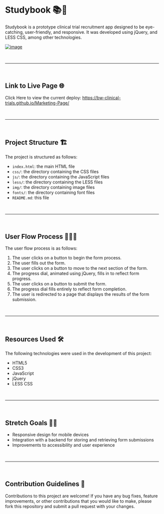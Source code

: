 # Studybook 📚💉

Studybook is a prototype clinical trial recruitment app designed to be eye-catching, user-friendly, and responsive. It was developed using jQuery, and LESS CSS, among other technologies.

[![image](https://user-images.githubusercontent.com/49468554/222857047-c321af7b-e6fe-43bf-84b5-9c7fcf870d42.png)](https://bw-clinical-trials.github.io/Marketing-Page/)

<br>
<hr>
<br>


## Link to Live Page 🌐

Click Here to view the current deploy: https://bw-clinical-trials.github.io/Marketing-Page/

<br>
<hr>
<br>


## Project Structure 🏗️

The project is structured as follows:
- `index.html`: the main HTML file
- `css/`: the directory containing the CSS files
- `js/`: the directory containing the JavaScript files
- `less/`: the directory containing the LESS files
- `img/`: the directory containing image files
- `fonts/`: the directory containing font files
- `README.md`: this file

<br>
<hr>
<br>


## User Flow Process 🚶‍♂️🔄

The user flow process is as follows:
1. The user clicks on a button to begin the form process.
2. The user fills out the form.
3. The user clicks on a button to move to the next section of the form.
4. The progress dial, animated using jQuery, fills in to reflect form progress.
5. The user clicks on a button to submit the form.
6. The progress dial fills entirely to reflect form completion.
7. The user is redirected to a page that displays the results of the form submission.


<br>
<hr>
<br>

## Resources Used 🛠️

The following technologies were used in the development of this project:
- HTML5
- CSS3
- JavaScript
- jQuery
- LESS CSS

<br>
<hr>
<br>


## Stretch Goals 🏃‍♀️
- Responsive design for mobile devices
- Integration with a backend for storing and retrieving form submissions
- Improvements to accessibility and user experience

<br>
<hr>
<br>


## Contribution Guidelines 🤝
Contributions to this project are welcome! If you have any bug fixes, feature improvements, or other contributions that you would like to make, please fork this repository and submit a pull request with your changes.
